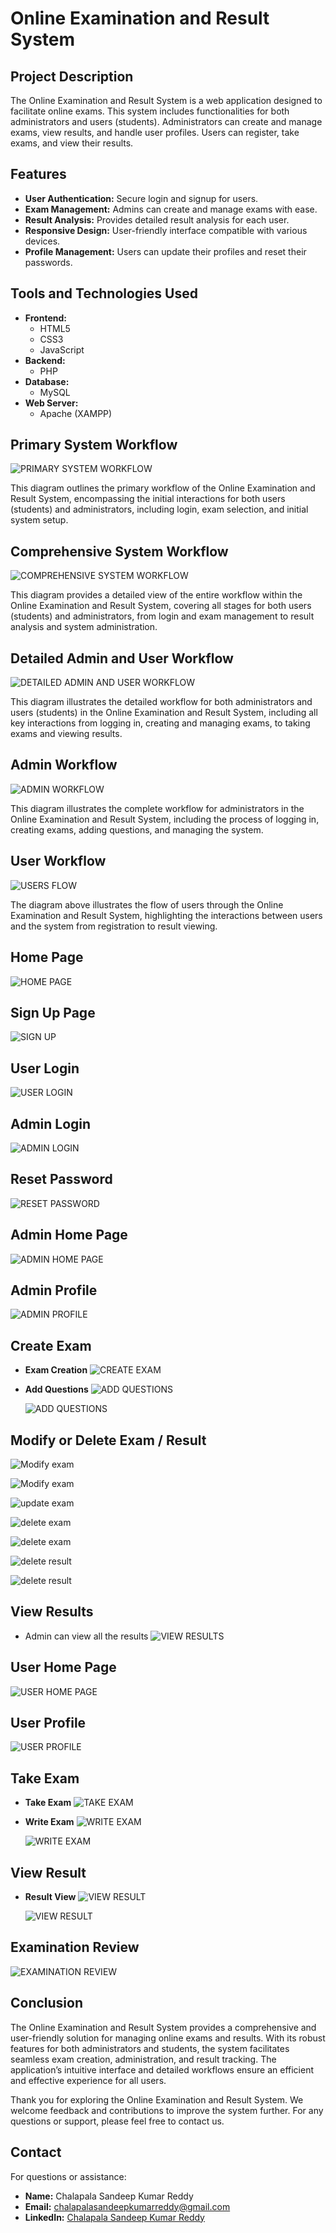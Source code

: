 # Online Examination and Result System

## Project Description
The Online Examination and Result System is a web application designed to facilitate online exams. This system includes functionalities for both administrators and users (students). Administrators can create and manage exams, view results, and handle user profiles. Users can register, take exams, and view their results.

## Features
- **User Authentication:** Secure login and signup for users.
- **Exam Management:** Admins can create and manage exams with ease.
- **Result Analysis:** Provides detailed result analysis for each user.
- **Responsive Design:** User-friendly interface compatible with various devices.
- **Profile Management:** Users can update their profiles and reset their passwords.

## Tools and Technologies Used
- **Frontend:**
  - HTML5
  - CSS3
  - JavaScript
- **Backend:**
  - PHP
- **Database:**
  - MySQL
- **Web Server:**
  - Apache (XAMPP)

## Primary System Workflow
![PRIMARY SYSTEM WORKFLOW](https://i.postimg.cc/SN0Npr0n/Screenshot-2024-04-16-212041.png)

This diagram outlines the primary workflow of the Online Examination and Result System, encompassing the initial interactions for both users (students) and administrators, including login, exam selection, and initial system setup.

## Comprehensive System Workflow
![COMPREHENSIVE SYSTEM WORKFLOW](https://i.postimg.cc/tgg9zv6M/Screenshot-2024-04-16-212218.png)

This diagram provides a detailed view of the entire workflow within the Online Examination and Result System, covering all stages for both users (students) and administrators, from login and exam management to result analysis and system administration.

## Detailed Admin and User Workflow
![DETAILED ADMIN AND USER WORKFLOW](https://i.postimg.cc/kgsnKP2S/Screenshot-2024-04-16-212101.png)

This diagram illustrates the detailed workflow for both administrators and users (students) in the Online Examination and Result System, including all key interactions from logging in, creating and managing exams, to taking exams and viewing results.

## Admin Workflow
![ADMIN WORKFLOW](https://i.postimg.cc/t4pqs44y/Screenshot-2024-04-16-212131.png)

This diagram illustrates the complete workflow for administrators in the Online Examination and Result System, including the process of logging in, creating exams, adding questions, and managing the system.

## User Workflow
![USERS FLOW](https://i.postimg.cc/5yz4CHz9/Screenshot-2024-04-16-080136.png)

The diagram above illustrates the flow of users through the Online Examination and Result System, highlighting the interactions between users and the system from registration to result viewing.

## Home Page
![HOME PAGE](https://i.postimg.cc/k5CntXMq/Screenshot-2024-04-10-205546.png)

## Sign Up Page
![SIGN UP](https://i.postimg.cc/KjCbcmsX/Screenshot-2024-04-10-205653.png)

## User Login
![USER LOGIN](https://i.postimg.cc/PJChkCyz/Screenshot-2024-04-10-205728.png)

## Admin Login
![ADMIN LOGIN](https://i.postimg.cc/SKGmLFj8/Screenshot-2024-04-10-205832.png)

## Reset Password
![RESET PASSWORD](https://i.postimg.cc/Qtxh04Wz/Screenshot-2024-04-10-205755.png)

## Admin Home Page
![ADMIN HOME PAGE](https://i.postimg.cc/KcWxD5c9/Screenshot-2024-04-10-205925.png)

## Admin Profile
![ADMIN PROFILE](https://i.postimg.cc/m2FRXFtT/Screenshot-2024-04-10-205941.png)

## Create Exam
- **Exam Creation**
  ![CREATE EXAM](https://i.postimg.cc/HkwmHDwK/Screenshot-2024-04-10-210041.png)

- **Add Questions**
  ![ADD QUESTIONS](https://i.postimg.cc/LXXFzJcK/Screenshot-2024-04-10-210748.png)

  ![ADD QUESTIONS](https://i.postimg.cc/0NZqMYH0/Screenshot-2024-04-10-210809.png)

## Modify or Delete Exam / Result
![Modify exam](https://i.postimg.cc/hG05JN4D/Screenshot-2024-11-05-085834.png)

![Modify exam](https://i.postimg.cc/vBHS5XDW/Screenshot-2024-11-05-090034.png)

![update exam](https://i.postimg.cc/Tw7N0mWB/Screenshot-2024-11-05-090059.png)

![delete exam](https://i.postimg.cc/k5CHg7mY/Screenshot-2024-11-05-092808.png)

![delete exam](https://i.postimg.cc/P5YcHPB8/Screenshot-2024-11-05-092830.png)

![delete result](https://i.postimg.cc/htsYvHtS/Screenshot-2024-11-05-093618.png)

![delete result](https://i.postimg.cc/YCMVppkn/Screenshot-2024-11-05-093627.png)

## View Results
- Admin can view all the results
  ![VIEW RESULTS](https://i.postimg.cc/438xkRZG/Screenshot-2024-04-10-211654.png)


## User Home Page
![USER HOME PAGE](https://i.postimg.cc/wvG8F6zt/Screenshot-2024-04-10-210920.png)

## User Profile
![USER PROFILE](https://i.postimg.cc/6q4smD6M/Screenshot-2024-04-10-210934.png)

## Take Exam
- **Take Exam**
  ![TAKE EXAM](https://i.postimg.cc/G900wqHd/Screenshot-2024-04-10-211004.png)

- **Write Exam**
  ![WRITE EXAM](https://i.postimg.cc/wx17zM7G/Screenshot-2024-04-10-211229.png)

  ![WRITE EXAM](https://i.postimg.cc/Wpxt1VZb/Screenshot-2024-04-10-211256.png)

## View Result
- **Result View**
  ![VIEW RESULT](https://i.postimg.cc/xTH8kZGG/Screenshot-2024-04-10-211325.png)

  ![VIEW RESULT](https://i.postimg.cc/t4jTFzDK/Screenshot-2024-04-10-211341.png)

## Examination Review
![EXAMINATION REVIEW](https://i.postimg.cc/QdJMmWyH/Screenshot-2024-04-10-211422.png)

## Conclusion
The Online Examination and Result System provides a comprehensive and user-friendly solution for managing online exams and results. With its robust features for both administrators and students, the system facilitates seamless exam creation, administration, and result tracking. The application’s intuitive interface and detailed workflows ensure an efficient and effective experience for all users. 

Thank you for exploring the Online Examination and Result System. We welcome feedback and contributions to improve the system further. For any questions or support, please feel free to contact us.

## Contact
For questions or assistance:

- **Name:** Chalapala Sandeep Kumar Reddy
- **Email:** chalapalasandeepkumarreddy@gmail.com
- **LinkedIn:** [Chalapala Sandeep Kumar Reddy](https://www.linkedin.com/in/chalapalasandeepkumarreddy9908/)

